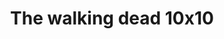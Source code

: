 ---
layout: episodios
title: "The walking dead 10x10"
url_serie_padre: 'the-walking-dead/temporada-10'
category: 'series'
capitulo: 'yes'
anio: '2019'
prev: 'capitulo-9'
proximo: 'capitulo-11'
sandbox: allow-same-origin allow-forms
idioma: 'Subtitulado'
reproductor: 'fembed'
calidad: 'Full HD'
image_banner: 'https://res.cloudinary.com/imbriitneysam/image/upload/v1546545022/reason1-banner-min.jpg'
reproductores_fembed: ["https://feurl.com/v/gy2m-h-mxqq4plj","Subtitulado","https://feurl.com/v/lne73tnddxy3p03","Subtitulado","https://feurl.com/v/gmyxka-mxql0162","Subtitulado","https://gdriveplayer.co/embed2.php?link=RXP5WujwJkJM4dgsvjSKfQaGN7Uv3RtBCLT8uiThAwu3yTs5p6k5lt6D2Zwllf%252FBurAvjClzlgJq5BX23rsfuyJoGhAbYY9pBcHyU3pYJaJX3kyv6udgQD0i4LtpMYKV8aT6YDwFKX%252FH8SZkkK4H29ZqzVflUc2bEOS57dLL15G3pKq0L8f9FD1KzrPVuv2Edd8%252B3m0NWAE9zL%252FZLWPzc%252F","Subtitulado"]
tags:
- Terror
---